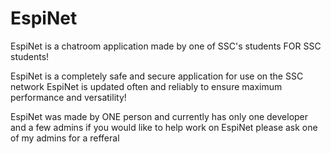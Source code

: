 # EspiNet
EspiNet is a chatroom application made by one of SSC's students FOR SSC students!

EspiNet is a completely safe and secure application for use on the SSC network
EspiNet is updated often and reliably to ensure maximum performance and versatility!

EspiNet was made by ONE person and currently has only one developer and a few admins
if you would like to help work on EspiNet please ask one of my admins for a refferal

